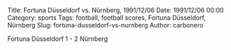 Title: Fortuna Düsseldorf vs. Nürnberg, 1991/12/06
Date: 1991/12/06 00:00
Category: sports
Tags: football, football scores, Fortuna Düsseldorf, Nürnberg
Slug: fortuna-dusseldorf-vs-nurnberg
Author: carbonero


Fortuna Düsseldorf 1 - 2 Nürnberg
